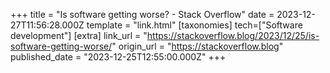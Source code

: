 +++
title = "Is software getting worse? - Stack Overflow"
date = 2023-12-27T11:56:28.000Z
template = "link.html"
[taxonomies]
tech=["Software development"]
[extra]
link_url = "https://stackoverflow.blog/2023/12/25/is-software-getting-worse/"
origin_url = "https://stackoverflow.blog"
published_date = "2023-12-25T12:55:00.000Z"
+++